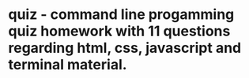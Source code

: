 # quiz - command line progamming quiz homework with 11 questions regarding html, css, javascript and terminal material.
